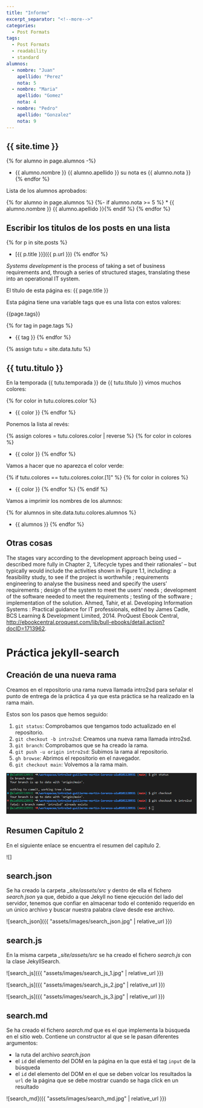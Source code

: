 ```yaml
---
title: "Informe"
excerpt_separator: "<!--more-->"
categories:
  - Post Formats
tags:
  - Post Formats
  - readability
  - standard
alumnos:
  - nombre: "Juan"
    apellido: "Perez"
    nota: 5
  - nombre: "Maria"
    apellido: "Gomez"
    nota: 4
  - nombre: "Pedro"
    apellido: "Gonzalez"
    nota: 9
---
```


## {{ site.time }}

{% for alumno in page.alumnos -%}
* {{ alumno.nombre }} {{ alumno.apellido }} su nota es {{ alumno.nota }}
{% endfor %}

Lista de los alumnos aprobados:

{% for alumno in page.alumnos %}
  {%- if alumno.nota >= 5 %}
    * {{ alumno.nombre }} {{ alumno.apellido }}{% endif %}
{% endfor %}


## Escribir los titulos de los posts en una lista

{% for p in site.posts %}
  * [{{ p.title }}]({{ p.url }})
{% endfor %}


*Systems development* is the process of taking a set of business requirements and, through a series of structured stages, translating these into an operational IT system. 

El título de esta página es: {{ page.title }}

Esta página tiene una variable tags que es una lista con estos valores:

{{page.tags}}

{% for tag in page.tags %}
* {{ tag }}
{% endfor %}

{% assign tutu = site.data.tutu %}

## {{ tutu.titulo }}

En la temporada {{ tutu.temporada }} de {{ tutu.titulo }} vimos muchos colores:

{% for color in tutu.colores.color %}
* {{ color }}
{% endfor %}

Ponemos la lista al revés:

{% assign colores = tutu.colores.color | reverse %}
{% for color in colores %}
* {{ color }}
{% endfor %}

Vamos a hacer que no aparezca el color verde:

{% if tutu.colores == tutu.colores.color.[1]" %}
  {% for color in colores %}
  * {{ color }}
  {% endfor %}
{% endif %}

Vamos a imprimir los nombres de los alumnos:

{% for alumnos in site.data.tutu.colores.alumnos %}
* {{ alumnos }}
{% endfor %}

## Otras cosas

The stages vary according to the development approach being used – described more fully in Chapter 2, ‘Lifecycle types and their rationales’ – but typically would include the activities shown in Figure 1.1, including: a feasibility study, to see if the project is worthwhile ; requirements engineering to analyse the business need and specify the users’ requirements ; design of the system to meet the users’ needs ; development of the software needed to meet the requirements ; testing of the software ; implementation of the solution.
Ahmed, Tahir, et al. Developing Information Systems : Practical guidance for IT professionals, edited by James Cadle, BCS Learning & Development Limited, 2014. ProQuest Ebook Central, http://ebookcentral.proquest.com/lib/bull-ebooks/detail.action?docID=1713962.


# Práctica jekyll-search

## Creación de una nueva rama

Creamos en el repositorio una rama nueva llamada intro2sd para señalar el punto de entrega de la práctica 4 ya que esta práctica se ha realizado en la rama main.

Estos son los pasos que hemos seguido:

1. `git status`: Comprobamos que tengamos todo actualizado en el repositorio.
2. `git checkout -b intro2sd`: Creamos una nueva rama llamada intro2sd.
3. `git branch`: Comprobamos que se ha creado la rama.
4. `git push -u origin intro2sd`: Subimos la rama al repositorio.
5. `gh browse`: Abrimos el repositorio en el navegador.
6. `git checkout main`: Volvemos a la rama main.

![brach](/assets/images/branch.png)

## Resumen Capítulo 2

En el siguiente enlace se encuentra el resumen del capítulo 2.

![]

## search.json

Se ha creado la carpeta *_site/assets/src* y dentro de ella el fichero *search.json* ya que, debido a que Jekyll no tiene ejecución del lado del servidor, tenemos que confiar en almacenar todo el contenido requerido en un único archivo y buscar nuestra palabra clave desde ese archivo.

![search_json]({{ "assets/images/search_json.jpg" | relative_url }})

## search.js

En la misma carpeta *_site/assets/src* se ha creado el fichero *search.js* con la clase JekyllSearch.

![search_js]({{ "assets/images/search_js_1.jpg" | relative_url }})

![search_js]({{ "assets/images/search_js_2.jpg" | relative_url }})

![search_js]({{ "assets/images/search_js_3.jpg" | relative_url }})

## search.md

Se ha creado el fichero *search.md* que es el que implementa la búsqueda en el sitio web. Contiene un constructor al que se le pasan diferentes argumentos:

- la ruta del archivo *search.json*
- el `id` del elemento del DOM en la página en la que está el tag `input` de la búsqueda
- el `id` del elemento del DOM en el que se deben volcar los resultados
la `url` de la página que se debe mostrar cuando se haga click en un resultado

![search_md]({{ "assets/images/search_md.jpg" | relative_url }})